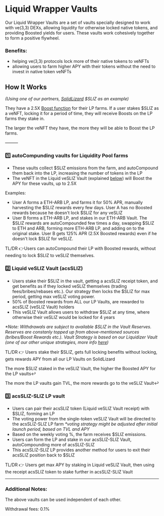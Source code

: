 # Liquid Wrapper Vaults

Our Liquid Wrapper Vaults are a set of vaults specially designed to work with ve(3,3) DEXs, allowing liquidity for otherwise locked native tokens, and providing Boosted yields for users. These vaults work cohesively together to form a positive flywheel.

### Benefits:
- helping ve(3,3) protocols lock more of their native tokens to veNFTs
- allowing users to farm higher APY with their tokens without the need to invest in native token veNFTs

## How It Works

_(Using one of our partners, [SolidLizard](https://solidlizard.finance/) $SLIZ as an example)_

They have a 2.5X [Boost function](https://solidlizard.gitbook.io/solidlizard/how-to-use-the-boost-calculator) for their LP farms. If a user stakes $SLIZ as a veNFT, locking it for a period of time, they will receive Boosts on the LP farms they stake in.

The larger the veNFT they have, the more they will be able to Boost the LP farms. 

———

### 1️⃣ autoCompunding vaults for Liquidity Pool farms
- These vaults collect $SLIZ emissions from the farm, and autoCompound them back into the LP, increasing the number of tokens in the LP
- The veNFT in the Liquid veSLIZ Vault (explained [below](./#2-liquid-vesliz-vault-acssliz)) will Boost the APY for these vaults, up to 2.5X

Examples:
- User A forms a ETH-ARB LP, and farms it for 50% APR, manually harvesting the $SLIZ rewards every few days. User A has no Boosted rewards because he doesn't lock $SLIZ for any veSLIZ
- User B forms a ETH-ARB LP, and stakes in our ETH-ARB Vault. The $SLIZ rewards are autoCompounded few times a day, swapping $SLIZ to ETH and ARB, forming more ETH-ARB LP, and adding on to the original stake. User B gets 125% APR (2.5X Boosted rewards) even if he doesn't lock $SLIZ for veSLIZ.

TL/DR 👉Users can autoCompound their LP with Boosted rewards, without needing to lock $SLIZ to veSLIZ themselves.

### 2️⃣ Liquid veSLIZ Vault (acsSLIZ)
- Users stake their $SLIZ in the vault, getting a acsSLIZ receipt token, and get benefits as if they locked veSLIZ themselves (trading fees/bribes/rebases etc.). Our strategy then locks the $SLIZ for max period, getting max veSLIZ voting power.
- 50% of Boosted rewards from ALL our LP Vaults, are rewarded to acsSLIZ (veSLIZ Vault) holders
- This veSLIZ Vault allows users to withdraw $SLIZ at any time, where otherwise their veSLIZ would be locked for 4 years

_*Note: Withdrawals are subject to available $SLIZ in the Vault Reserves. Reserves are constanly topped up from above-mentioned sources (bribes/Boost Rewards etc.). Vault Strategy is based on our Liquidizer Vault (one of our other unique strategies, more info [here](../liquidizer-vaults.md))_

TL/DR 👉 Users stake their $SLIZ, gets full locking benefits without locking, gets rewards APY from all our LP Vaults on SolidLizard

The more $SLIZ staked in the veSLIZ Vault, the higher the Boosted APY for the LP vaults↩️

The more the LP vaults gain TVL, the more rewards go to the veSLIZ Vault↩️

### 3️⃣ acsSLIZ-SLIZ LP vault
- Users can pair their acsSLIZ token (Liquid veSLIZ Vault receipt) with $SLIZ, forming an LP
- The voting power from the single-token veSLIZ Vault will be directed to the acsSLIZ-SLIZ LP farm
_*voting strategy might be adjusted after initial launch period, based on TVL and APY_
- Based on the weekly voting %, the farm receives $SLIZ emissions.
- Users can form the LP and stake in our acsSLIZ-SLIZ Vault, autoCompounding more of acsSLIZ-SLIZ
- This acsSLIZ-SLIZ LP provides another method for users to exit their acsSLIZ position back to $SLIZ

TL/DR 👉 Users get max APY by staking in Liquid veSLIZ Vault, then using the receipt acsSLIZ token to stake further in acsSLIZ-SLIZ Vault

---

### Additional Notes:

The above vaults can be used independent of each other.

Withdrawal fees: 0.1%
